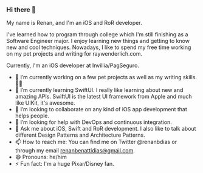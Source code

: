 ### Hi there 👋

My name is Renan, and I'm an iOS and RoR developer.

I've learned how to program through college which I'm still finishing as a Software Engineer major.
I enjoy learning new things and getting to know new and cool techniques.
Nowadays, I like to spend my free time working on my pet projects and writing for raywenderlich.com.

Currently, I'm an iOS developer at Invillia/PagSeguro.

- 🔭 I’m currently working on a few pet projects as well as my writing skills.📝✨
- 🌱 I’m currently learning SwiftUI. I really like learning about new and amazing APIs. SwiftUI is the latest UI framework from Apple and much like UIKit, it's awesome.
- 👯 I’m looking to collaborate on any kind of iOS app development that helps people.
- 🤔 I’m looking for help with DevOps and continuous integration.
- 💬 Ask me about iOS, Swift and RoR development. I also like to talk about different Design Patterns and Architecture Patterns.
- 📫 How to reach me: You can find me on Twitter @renanbdias or through my email renanbenattidias@gmail.com.
- 😄 Pronouns: he/him
- ⚡ Fun fact: I'm a huge Pixar/Disney fan.

<!--
**renanbdias/renanbdias** is a ✨ _special_ ✨ repository because its `README.md` (this file) appears on your GitHub profile.

Here are some ideas to get you started:

- 🔭 I’m currently working on ...
- 🌱 I’m currently learning ...
- 👯 I’m looking to collaborate on ...
- 🤔 I’m looking for help with ...
- 💬 Ask me about ...
- 📫 How to reach me: ...
- 😄 Pronouns: ...
- ⚡ Fun fact: ...
-->
